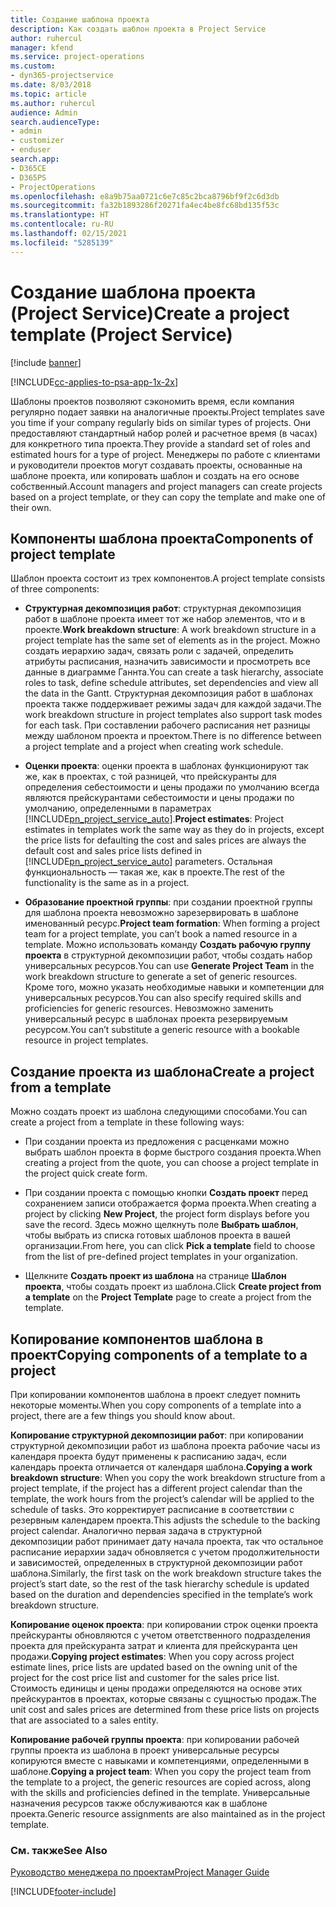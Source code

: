 ```yaml
---
title: Создание шаблона проекта
description: Как создать шаблон проекта в Project Service
author: ruhercul
manager: kfend
ms.service: project-operations
ms.custom:
- dyn365-projectservice
ms.date: 8/03/2018
ms.topic: article
ms.author: ruhercul
audience: Admin
search.audienceType:
- admin
- customizer
- enduser
search.app:
- D365CE
- D365PS
- ProjectOperations
ms.openlocfilehash: e8a9b75aa0721c6e7c85c2bca8796bf9f2c6d3db
ms.sourcegitcommit: fa32b1893286f20271fa4ec4be8fc68bd135f53c
ms.translationtype: HT
ms.contentlocale: ru-RU
ms.lasthandoff: 02/15/2021
ms.locfileid: "5285139"
---
```

# <a name="create-a-project-template-project-service"></a><span data-ttu-id="a6258-103">Создание шаблона проекта (Project Service)</span><span class="sxs-lookup"><span data-stu-id="a6258-103">Create a project template (Project Service)</span></span>

[!include [banner](../includes/psa-now-project-operations.md)]

[!INCLUDE[cc-applies-to-psa-app-1x-2x](../includes/cc-applies-to-psa-app-1x-2x.md)]

<span data-ttu-id="a6258-104">Шаблоны проектов позволяют сэкономить время, если компания регулярно подает заявки на аналогичные проекты.</span><span class="sxs-lookup"><span data-stu-id="a6258-104">Project templates save you time if your company regularly bids on similar types of projects.</span></span> <span data-ttu-id="a6258-105">Они предоставляют стандартный набор ролей и расчетное время (в часах) для конкретного типа проекта.</span><span class="sxs-lookup"><span data-stu-id="a6258-105">They provide a standard set of roles and estimated hours for a type of project.</span></span> <span data-ttu-id="a6258-106">Менеджеры по работе с клиентами и руководители проектов могут создавать проекты, основанные на шаблоне проекта, или копировать шаблон и создать на его основе собственный.</span><span class="sxs-lookup"><span data-stu-id="a6258-106">Account managers and project managers can create projects based on a project template, or they can copy the template and make one of their own.</span></span>  
  
## <a name="components-of-project-template"></a><span data-ttu-id="a6258-107">Компоненты шаблона проекта</span><span class="sxs-lookup"><span data-stu-id="a6258-107">Components of project template</span></span>
 <span data-ttu-id="a6258-108">Шаблон проекта состоит из трех компонентов.</span><span class="sxs-lookup"><span data-stu-id="a6258-108">A project template consists of three components:</span></span>  
  
- <span data-ttu-id="a6258-109">**Структурная декомпозиция работ**: структурная декомпозиция работ в шаблоне проекта имеет тот же набор элементов, что и в проекте.</span><span class="sxs-lookup"><span data-stu-id="a6258-109">**Work breakdown structure**: A work breakdown structure in a project template has the same set of elements as in the project.</span></span> <span data-ttu-id="a6258-110">Можно создать иерархию задач, связать роли с задачей, определить атрибуты расписания, назначить зависимости и просмотреть все данные в диаграмме Ганнта.</span><span class="sxs-lookup"><span data-stu-id="a6258-110">You can create a task hierarchy, associate roles to task, define schedule attributes, set dependencies and view all the data in the Gantt.</span></span> <span data-ttu-id="a6258-111">Структурная декомпозиция работ в шаблонах проекта также поддерживает режимы задач для каждой задачи.</span><span class="sxs-lookup"><span data-stu-id="a6258-111">The work breakdown structure in project templates also support task modes for each task.</span></span> <span data-ttu-id="a6258-112">При составлении рабочего расписания нет разницы между шаблоном проекта и проектом.</span><span class="sxs-lookup"><span data-stu-id="a6258-112">There is no difference between a project template and a project when creating work schedule.</span></span>  
  
- <span data-ttu-id="a6258-113">**Оценки проекта**: оценки проекта в шаблонах функционируют так же, как в проектах, с той разницей, что прейскуранты для определения себестоимости и цены продажи по умолчанию всегда являются прейскурантами себестоимости и цены продажи по умолчанию, определенными в параметрах [!INCLUDE[pn_project_service_auto](../includes/pn-project-service-auto.md)].</span><span class="sxs-lookup"><span data-stu-id="a6258-113">**Project estimates**: Project estimates in templates work the same way as they do in projects, except the price lists for defaulting the cost and sales prices are always the default cost and sales price lists defined in [!INCLUDE[pn_project_service_auto](../includes/pn-project-service-auto.md)] parameters.</span></span> <span data-ttu-id="a6258-114">Остальная функциональность — такая же, как в проекте.</span><span class="sxs-lookup"><span data-stu-id="a6258-114">The rest of the functionality is the same as in a project.</span></span>  
  
- <span data-ttu-id="a6258-115">**Образование проектной группы**: при создании проектной группы для шаблона проекта невозможно зарезервировать в шаблоне именованный ресурс.</span><span class="sxs-lookup"><span data-stu-id="a6258-115">**Project team formation**: When forming a project team for a project template, you can’t book a named resource in a template.</span></span> <span data-ttu-id="a6258-116">Можно использовать команду **Создать рабочую группу проекта** в структурной декомпозиции работ, чтобы создать набор универсальных ресурсов.</span><span class="sxs-lookup"><span data-stu-id="a6258-116">You can use **Generate Project Team** in the work breakdown structure to generate a set of generic resources.</span></span> <span data-ttu-id="a6258-117">Кроме того, можно указать необходимые навыки и компетенции для универсальных ресурсов.</span><span class="sxs-lookup"><span data-stu-id="a6258-117">You can also specify required skills and proficiencies for generic resources.</span></span> <span data-ttu-id="a6258-118">Невозможно заменить универсальный ресурс в шаблонах проекта резервируемым ресурсом.</span><span class="sxs-lookup"><span data-stu-id="a6258-118">You can’t substitute a generic resource with a bookable resource in project templates.</span></span>  
  
## <a name="create-a-project-from-a-template"></a><span data-ttu-id="a6258-119">Создание проекта из шаблона</span><span class="sxs-lookup"><span data-stu-id="a6258-119">Create a project from a template</span></span>  
 <span data-ttu-id="a6258-120">Можно создать проект из шаблона следующими способами.</span><span class="sxs-lookup"><span data-stu-id="a6258-120">You can create a project from a template in these following ways:</span></span>  
  
-   <span data-ttu-id="a6258-121">При создании проекта из предложения с расценками можно выбрать шаблон проекта в форме быстрого создания проекта.</span><span class="sxs-lookup"><span data-stu-id="a6258-121">When creating a project from the quote, you can choose a project template in the project quick create form.</span></span>  
  
-   <span data-ttu-id="a6258-122">При создании проекта с помощью кнопки **Создать проект** перед сохранением записи отображается форма проекта.</span><span class="sxs-lookup"><span data-stu-id="a6258-122">When creating a project by clicking **New Project**, the project form displays before you save the record.</span></span> <span data-ttu-id="a6258-123">Здесь можно щелкнуть поле **Выбрать шаблон**, чтобы выбрать из списка готовых шаблонов проекта в вашей организации.</span><span class="sxs-lookup"><span data-stu-id="a6258-123">From here, you can click **Pick a template** field to choose from the list of pre-defined project templates in your organization.</span></span>  
  
-   <span data-ttu-id="a6258-124">Щелкните **Создать проект из шаблона** на странице **Шаблон проекта**, чтобы создать проект из шаблона.</span><span class="sxs-lookup"><span data-stu-id="a6258-124">Click **Create project from a template** on the **Project Template** page to create a project from the template.</span></span>  
  
## <a name="copying-components-of-a-template-to-a-project"></a><span data-ttu-id="a6258-125">Копирование компонентов шаблона в проект</span><span class="sxs-lookup"><span data-stu-id="a6258-125">Copying components of a template to a project</span></span>  
 <span data-ttu-id="a6258-126">При копировании компонентов шаблона в проект следует помнить некоторые моменты.</span><span class="sxs-lookup"><span data-stu-id="a6258-126">When you copy components of a template into a project, there are a few things you should know about.</span></span>  
  
 <span data-ttu-id="a6258-127">**Копирование структурной декомпозиции работ**: при копировании структурной декомпозиции работ из шаблона проекта рабочие часы из календаря проекта будут применены к расписанию задач, если календарь проекта отличается от календаря шаблона.</span><span class="sxs-lookup"><span data-stu-id="a6258-127">**Copying a work breakdown structure**: When you copy the work breakdown structure from a project template, if the project has a different project calendar than the template, the work hours from the project’s calendar will be applied to the schedule of tasks.</span></span> <span data-ttu-id="a6258-128">Это корректирует расписание в соответствии с резервным календарем проекта.</span><span class="sxs-lookup"><span data-stu-id="a6258-128">This adjusts the schedule to the backing project calendar.</span></span> <span data-ttu-id="a6258-129">Аналогично первая задача в структурной декомпозиции работ принимает дату начала проекта, так что остальное расписание иерархии задач обновляется с учетом продолжительности и зависимостей, определенных в структурной декомпозиции работ шаблона.</span><span class="sxs-lookup"><span data-stu-id="a6258-129">Similarly, the first task on the work breakdown structure takes the project’s start date, so the rest of the task hierarchy schedule is updated based on the duration and dependencies specified in the template’s work breakdown structure.</span></span>  
  
 <span data-ttu-id="a6258-130">**Копирование оценок проекта**: при копировании строк оценки проекта прейскуранты обновляются с учетом ответственного подразделения проекта для прейскуранта затрат и клиента для прейскуранта цен продажи.</span><span class="sxs-lookup"><span data-stu-id="a6258-130">**Copying project estimates**: When you copy across project estimate lines, price lists are updated based on the owning unit of the project for the cost price list and customer for the sales price list.</span></span> <span data-ttu-id="a6258-131">Стоимость единицы и цены продажи определяются на основе этих прейскурантов в проектах, которые связаны с сущностью продаж.</span><span class="sxs-lookup"><span data-stu-id="a6258-131">The unit cost and sales prices are determined from these price lists on projects that are associated to a sales entity.</span></span>  
  
 <span data-ttu-id="a6258-132">**Копирование рабочей группы проекта**: при копировании рабочей группы проекта из шаблона в проект универсальные ресурсы копируются вместе с навыками и компетенциями, определенными в шаблоне.</span><span class="sxs-lookup"><span data-stu-id="a6258-132">**Copying a project team**: When you copy the project team from the template to a project, the generic resources are copied across, along with the skills and proficiencies defined in the template.</span></span> <span data-ttu-id="a6258-133">Универсальные назначения ресурсов также обслуживаются как в шаблоне проекта.</span><span class="sxs-lookup"><span data-stu-id="a6258-133">Generic resource assignments are also maintained as in the project template.</span></span>  
  
### <a name="see-also"></a><span data-ttu-id="a6258-134">См. также</span><span class="sxs-lookup"><span data-stu-id="a6258-134">See Also</span></span>  
 [<span data-ttu-id="a6258-135">Руководство менеджера по проектам</span><span class="sxs-lookup"><span data-stu-id="a6258-135">Project Manager Guide</span></span>](../psa/project-manager-guide.md)


[!INCLUDE[footer-include](../includes/footer-banner.md)]